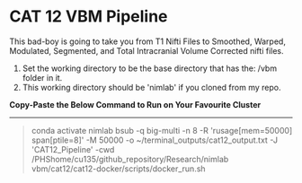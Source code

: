 # CAT 12 VBM Pipeline

This bad-boy is going to take you from T1 Nifti Files to Smoothed, Warped, Modulated, Segmented, and Total Intracranial Volume Corrected nifti files. 

1) Set the working directory to be the base directory that has the: /vbm folder in it.
2) This working directory should be 'nimlab' if you cloned from my repo.

**Copy-Paste the Below Command to Run on Your Favourite Cluster**
___
> conda activate nimlab
> bsub -q big-multi -n 8 -R 'rusage[mem=50000] span[ptile=8]' -M 50000 -o ~/terminal_outputs/cat12_output.txt -J 'CAT12_Pipeline' -cwd /PHShome/cu135/github_repository/Research/nimlab vbm/cat12/cat12-docker/scripts/docker_run.sh
